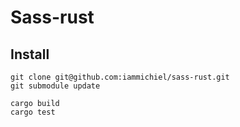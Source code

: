 # Sass-rust

## Install 

```
git clone git@github.com:iammichiel/sass-rust.git
git submodule update

cargo build 
cargo test
```
